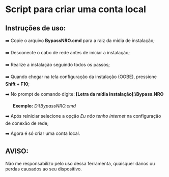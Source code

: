 # Script para criar uma conta local
## Instruções de uso:
➡️ Copie o arquivo **BypassNRO.cmd** para a raiz da mídia de instalação;

➡️ Desconecte o cabo de rede antes de iniciar a instalação;

➡️ Realize a instalação seguindo todos os passos;

➡️ Quando chegar na tela configuração da instalação (OOBE),  pressione **Shift + F10**;

➡️ No prompt de comando digite: **[Letra da mídia instalação]:\Bypass.NRO**

&nbsp; &nbsp; &nbsp; **Exemplo:** *D:\BypassNRO.cmd* &ensp;

➡️ Após reiniciar selecione a opção *Eu não tenho internet* na configuração de conexão de rede;

➡️ Agora é só criar uma conta local.

## AVISO:
Não me responsabilizo pelo uso dessa ferramenta, quaisquer danos ou perdas causados ao seu dispositivo.
